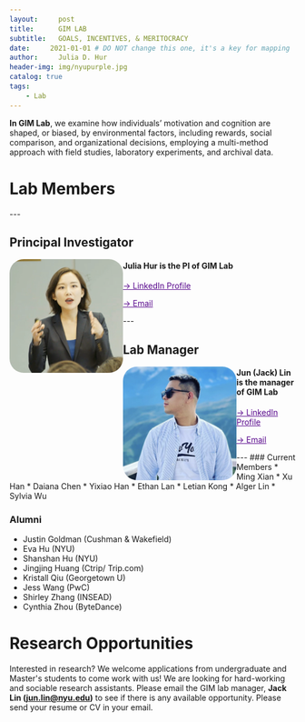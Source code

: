 ```yaml
---
layout:     post
title:      GIM LAB
subtitle:   GOALS, INCENTIVES, & MERITOCRACY
date:     2021-01-01 # DO NOT change this one, it's a key for mapping 
author:     Julia D. Hur
header-img: img/nyupurple.jpg
catalog: true
tags:
    - Lab
---
```

**In GIM Lab**, we examine how individuals’ motivation and cognition are shaped, or biased, by environmental factors, including rewards, social comparison, and organizational decisions, employing a multi-method approach with field studies, laboratory experiments, and archival data.

<h1 align="top">Lab Members</h1>
---
<h2>Principal Investigator</h2>
<body align="left-top">
    <img src="/img/jhur_circle.png" width="200px" height="200px" style="border-radius:25px;float:left">
    <p>     </p>
    <p>     </p>
    <p>     </p>
    <h4><b>Julia Hur</b> is the PI of GIM Lab</h4>
    <p> <a style="color:#57068c" href="https://www.linkedin.com/in/juliadhur/"> &#8594 LinkedIn Profile </a> </p>
    <p> <a style="color:#57068c" href="jhur@stern.nyu.edu"> &#8594 Email </a> </p>
</body>
---
<h2 align="top">Lab Manager</h2>
<body align="left-top">
    <img src="/img/test.png" width="200px" height="200px" style="border-radius:25px;float:left">
    <p>     </p>
    <p>     </p>
    <p>     </p>
    <h4><b>Jun (Jack) Lin</b> is the manager of GIM Lab</h4>
    <p> <a style="color:#57068c" href="https://www.linkedin.com/in/jun-lin-5a9131181/"> &#8594 LinkedIn Profile </a> </p>
    <p> <a style="color:#57068c" href="junjtlin@gmail.com"> &#8594 Email </a> </p>
</body>
---
### Current Members
* Ming Xian
* Xu Han
* Daiana Chen
* Yixiao Han
* Ethan Lan
* Letian Kong
* Alger Lin
* Sylvia Wu

### Alumni
* Justin Goldman (Cushman & Wakefield)
* Eva Hu (NYU)
* Shanshan Hu (NYU)
* Jingjing Huang (Ctrip/ Trip.com)
* Kristall Qiu (Georgetown U)
* Jess Wang (PwC)
* Shirley Zhang (INSEAD)
* Cynthia Zhou (ByteDance)


# Research Opportunities
Interested in research? We welcome applications from undergraduate and Master's students to come work with us! We are looking for hard-working and sociable research assistants. Please email the GIM lab manager, **Jack Lin (jun.lin@nyu.edu)** to see if there is any available opportunity. Please send your resume or CV in your email.

